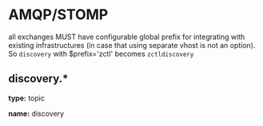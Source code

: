 # AMQP/STOMP

all exchanges MUST have configurable global prefix for integrating with existing infrastructures (in case that using separate vhost is not an option). So `discovery` with $prefix='zctl' becomes `zctldiscovery`

## discovery.*

**type:** topic

**name:** discovery
